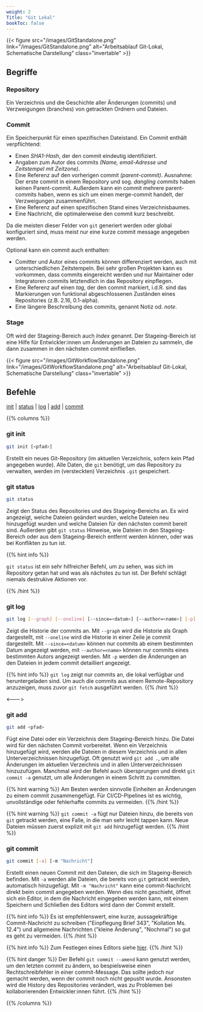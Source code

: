 ```yaml
---
weight: 2
Title: "Git Lokal"
bookToc: false
---
```


{{< figure src="/images/GitStandalone.png" link="/images/GitStandalone.png" alt="Arbeitsablauf Git-Lokal, Schematische Darstellung" class="invertable" >}}

## Begriffe

### Repository

Ein Verzeichnis und die Geschichte aller Änderungen (commits) und Verzweigungen (branches) von getrackten Ordnern und Dateien.

### Commit

Ein Speicherpunkt für einen spezifischen Dateistand. Ein Commit enthält verpflichtend:

- Einen *SHA1-Hash*, der den commit eindeutig identifiziert.
- Angaben zum Autor des commits *(Name, email-Adresse und Zeitstempel mit Zeitzone)*.
- Eine Referenz auf den vorherigen commit *(parent-commit)*. Ausnahme: Der erste commit in einem Repository und sog. *dangling commits* haben keinen Parent-commit. Außerdem kann ein commit mehrere parent-commits haben, wenn es sich um einen merge-commit handelt, der Verzweigungen zusammenführt.
- Eine Referenz auf einen spezifischen Stand eines Verzeichnisbaumes.
- Eine Nachricht, die optimalerweise den commit kurz beschreibt.

Da die meisten dieser Felder von `git` generiert werden oder global konfiguriert sind, muss meist nur eine kurze commit message angegeben werden.

Optional kann ein commit auch enthalten:

- Comitter und Autor eines commits können differenziert werden, auch mit unterschiedlichen Zeitstempeln. Bei sehr großen Projekten kann es vorkommen, dass commits eingereicht werden und nur Maintainer oder Integratoren commits letztendlich in das Repository einpflegen.
- Eine Referenz auf einen *tag*, der den commit markiert, i.d.R. sind das Markierungen von funktional abgeschlossenen Zuständen eines Repositories (z.B. 2.16, 0.1-alpha).
- Eine längere Beschreibung des commits, genannt Notiz od. *note*.

### Stage

Oft wird der Stageing-Bereich auch *Index* genannt. Der Stageing-Bereich ist eine Hilfe für Entwickler:innen um Änderungen an Dateien zu sammeln, die dann zusammen in den nächsten commit einfließen.

{{< figure src="/images/GitWorkflowStandalone.png" link="/images/GitWorkflowStandalone.png" alt="Arbeitsablauf Git-Lokal, Schematische Darstellung" class="invertable" >}}

## Befehle

[init](#git-init) | [status](#git-status) | [log](#git-log) | [add](#git-add) | [commit](#git-commit)

{{% columns %}}

### git init

```bash
git init [<pfad>]
```

Erstellt ein neues Git-Repository (im aktuellen Verzeichnis, sofern kein Pfad angegeben wurde).
Alle Daten, die `git` benötigt, um das Repository zu verwalten, werden im (versteckten) Verzeichnis `.git` gespeichert.

### git status

```bash
git status
```

Zeigt den Status des Repositories und des Stageing-Bereichs an. Es wird angezeigt, welche Dateien geändert wurden, welche Dateien neu hinzugefügt wurden und welche Dateien für den nächsten commit bereit sind. Außerdem gibt `git status` Hinweise, wie Dateien in den Stageing-Bereich oder aus dem Stageing-Bereich entfernt werden können, oder was bei Konflikten zu tun ist.

{{% hint info %}}

`git status` ist ein sehr hilfreicher Befehl, um zu sehen, was sich im Repository getan hat und was als nächstes zu tun ist. Der Befehl schlägt niemals destrukive Aktionen vor.

{{% /hint %}}


### git log

```bash
git log [--graph] [--oneline] [--since=<datum>] [--author=<name>] [-p]
```

Zeigt die Historie der commits an. Mit `--graph` wird die Historie als Graph dargestellt, mit `--oneline` wird die Historie in einer Zeile je commit dargestellt. Mit `--since=<datum>` können nur commits ab einem bestimmten Datum angezeigt werden, mit `--author=<name>` können nur commits eines bestimmten Autors angezeigt werden. Mit `-p` werden die Änderungen an den Dateien in jedem commit detailliert angezeigt.

{{% hint info %}}
`git log` zeigt nur commits an, die lokal verfügbar und heruntergeladen sind. Um auch die commits aus einem Remote-Repository anzuzeigen, muss zuvor `git fetch` ausgeführt werden.
{{% /hint %}}


<--->



### git add

```bash
git add <pfad>
```

Fügt eine Datei oder ein Verzeichnis dem Stageing-Bereich hinzu. Die Datei wird für den nächsten Commit vorbereitet. Wenn ein Verzeichnis hinzugefügt wird, werden alle Dateien in diesem Verzeichnis und in allen Unterverzeichnissen hinzugefügt. Oft genutzt wird `git add .`, um alle Änderungen im aktuellen Verzeichnis und in allen Unterverzeichnissen hinzuzufügen. Manchmal wird der Befehl auch übersprungen und direkt `git commit -a` genutzt, um alle Änderungen in einem Schritt zu committen.

{{% hint warning %}}
Am Besten werden sinnvolle Einheiten an Änderungen zu einem commit zusammengefügt. Für CI/CD-Pipelines ist es wichtig, unvollständige oder fehlerhafte commits zu vermeiden.
{{% /hint %}}

{{% hint warning %}}
`git commit -a` fügt nur Dateien hinzu, die bereits von `git` getrackt werden, eine Falle, in die man sehr leicht tappen kann. Neue Dateien müssen zuerst explizit mit `git add` hinzugefügt werden.
{{% /hint %}}


### git commit

```bash
git commit [-a] [-m "Nachricht"]
```

Erstellt einen neuen Commit mit den Dateien, die sich im Stageing-Bereich befinden. Mit `-a` werden alle Dateien, die bereits von `git` getrackt werden, automatisch hinzugefügt. Mit `-m "Nachricht"` kann eine commit-Nachricht direkt beim commit angegeben werden. Wenn dies nicht geschieht, öffnet sich ein Editor, in dem die Nachricht eingegeben werden kann, mit einem Speichern und Schließen des Editors wird dann der Commit erstellt.

{{% hint info %}}
Es ist empfehlenswert, eine kurze, aussagekräftige Commit-Nachricht zu schreiben ("Einpflegung Brief 343", "Kollation Ms. 12.4") und allgemeine Nachrichten ("kleine Änderung", "Nochmal") so gut es geht zu vermeiden.
{{% /hint %}}

{{% hint info %}}
Zum Festlegen eines Editors siehe [hier](/docs/git/basics/#einrichtung).
{{% /hint %}}

{{% hint danger %}}
Der Befehl `git commit --amend` kann genutzt werden, um den letzten commit zu ändern, so bespielsweise einen Rechtschreibfehler in einer commit-Message. Das sollte jedoch nur gemacht werden, wenn der commit noch nicht gepusht wurde. Ansonsten wird die History des Repositories verändert, was zu Problemen bei kollaborierenden Entwickler:innen führt.
{{% /hint %}}

{{% /columns %}}
